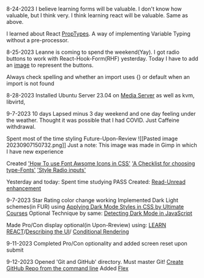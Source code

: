 8-24-2023 
I believe learning forms will be valuable. I don't know how valuable, but I think very.
I think learning react will be valuable. Same as above.

I learned about React [PropTypes](obsidian://open?vault=code-log&file=React%2FReact%20Prop-types). A way of implementing Variable Typing without a pre-processor.

8-25-2023
Leanne is coming to spend the weekend(Yay).
I got radio buttons to work with React-Hook-Form(RHF) yesterday. Today I have to add an [image](obsidian://open?vault=code-log&file=css%2FStyle%20Radio%20inputs) to represent the buttons.

Always check spelling and whether an import uses {} or default when an import is not found

8-28-2023
Installed Ubuntu Server 23.04 on [Media Server](obsidian://open?vault=code-log&file=Media%20Server) as well as kvm, libvirtd, 

9-7-2023
10 days Lapsed  minus 3 day weekend and one day feeling under the weather. Thought it was possible that I had COVID. Just Caffeine withdrawal.

Spent most of the time styling Future-Upon-Review
![[Pasted image 20230907150732.png]]
Just a note: This image was made in Gimp in which I have new experience 

Created ['How To use Font Awsome Icons in CSS'](obsidian://open?vault=code-log&file=css%2FHow%20to%20use%20Font%20Awesome%20Icons%20in%20CSS%20as%20background%20image) 
['A Checklist for choosing type-Fonts'](obsidian://open?vault=code-log&file=in%2FA%20checklist%20for%20choosing%20type%20%E2%80%93%20Fonts%20Knowledge%20-%20Google%20Fonts)
['Style Radio inputs'](obsidian://open?vault=code-log&file=css%2FStyle%20Radio%20inputs)

Yesterday and today: Spent time studying PASS
Created: [Read-Unread enhancement](obsidian://open?vault=code-log&file=PASS%2FRead-Unread%20enhancement)

9-7-2023
Star Rating color change working
Implemented Dark Light schemes(in FUR) using [Applying Dark Mode Styles in CSS by Ultimate Courses](https://ultimatecourses.com/blog/applying-dark-mode-styles-in-css)
Optional Technique by same: [Detecting Dark Mode in JavaScript](https://ultimatecourses.com/blog/detecting-dark-mode-in-javascript)

Made Pro/Con display optional(in Upon-Rreview) using: [LEARN REACT](https://react.dev/learn)/[Describing the UI](https://react.dev/learn/describing-the-ui)/ [Conditional Rendering](https://react.dev/learn/conditional-rendering)

9-11-2023
Completed Pro/Con optionality and added screen reset upon submit 

9-12-2023
Opened 'Git and GitHub' directory. Must master Git!
[Create GitHub Repo from the command line](obsidian://open?vault=code-log&file=Git%20and%20Github%2FCreate%20a%20GitHub%20repo%20from%20the%20command%20line)
Added [Flex]()

